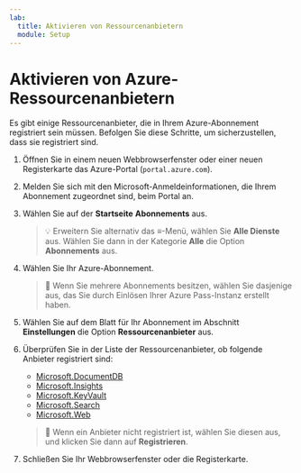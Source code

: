 ```yaml
---
lab:
  title: Aktivieren von Ressourcenanbietern
  module: Setup
---
```


# Aktivieren von Azure-Ressourcenanbietern

Es gibt einige Ressourcenanbieter, die in Ihrem Azure-Abonnement registriert sein müssen. Befolgen Sie diese Schritte, um sicherzustellen, dass sie registriert sind.

1. Öffnen Sie in einem neuen Webbrowserfenster oder einer neuen Registerkarte das Azure-Portal (``portal.azure.com``).

1. Melden Sie sich mit den Microsoft-Anmeldeinformationen, die Ihrem Abonnement zugeordnet sind, beim Portal an.

1. Wählen Sie auf der **Startseite** **Abonnements** aus.

    > &#128161; Erweitern Sie alternativ das **&#8801;**-Menü, wählen Sie **Alle Dienste** aus. Wählen Sie dann in der Kategorie **Alle** die Option **Abonnements** aus.

1. Wählen Sie Ihr Azure-Abonnement.

    > &#128221; Wenn Sie mehrere Abonnements besitzen, wählen Sie dasjenige aus, das Sie durch Einlösen Ihrer Azure Pass-Instanz erstellt haben.

1. Wählen Sie auf dem Blatt für Ihr Abonnement im Abschnitt **Einstellungen** die Option **Ressourcenanbieter** aus.

1. Überprüfen Sie in der Liste der Ressourcenanbieter, ob folgende Anbieter registriert sind:
    - [Microsoft.DocumentDB][docs.microsoft.com/azure/templates/microsoft.documentdb/databaseaccounts]
    - [Microsoft.Insights][docs.microsoft.com/azure/templates/microsoft.insights/components]
    - [Microsoft.KeyVault][docs.microsoft.com/azure/templates/microsoft.keyvault/vaults]
    - [Microsoft.Search][docs.microsoft.com/azure/templates/microsoft.search/searchservices]
    - [Microsoft.Web][docs.microsoft.com/azure/templates/microsoft.web/sites]

    > &#128221; Wenn ein Anbieter nicht registriert ist, wählen Sie diesen aus, und klicken Sie dann auf **Registrieren**.

1. Schließen Sie Ihr Webbrowserfenster oder die Registerkarte.

[docs.microsoft.com/azure/templates/microsoft.documentdb/databaseaccounts]: https://docs.microsoft.com/azure/templates/microsoft.documentdb/databaseaccounts
[docs.microsoft.com/azure/templates/microsoft.insights/components]: https://docs.microsoft.com/azure/templates/microsoft.insights/components
[docs.microsoft.com/azure/templates/microsoft.keyvault/vaults]: https://docs.microsoft.com/azure/templates/microsoft.keyvault/vaults
[docs.microsoft.com/azure/templates/microsoft.search/searchservices]: https://docs.microsoft.com/azure/templates/microsoft.search/searchservices
[docs.microsoft.com/azure/templates/microsoft.web/sites]: https://docs.microsoft.com/azure/templates/microsoft.web/sites
